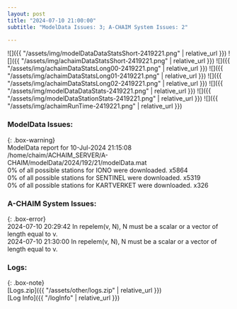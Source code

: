 ```yaml
---
layout: post
title: "2024-07-10 21:00:00"
subtitle: "ModelData Issues: 3; A-CHAIM System Issues: 2"

---
```


![]({{ "/assets/img/modelDataDataStatsShort-2419221.png" | relative_url }})
![]({{ "/assets/img/achaimDataStatsShort-2419221.png" | relative_url }})
![]({{ "/assets/img/achaimDataStatsLong00-2419221.png" | relative_url }})
![]({{ "/assets/img/achaimDataStatsLong01-2419221.png" | relative_url }})
![]({{ "/assets/img/achaimDataStatsLong02-2419221.png" | relative_url }})
![]({{ "/assets/img/modelDataDataStats-2419221.png" | relative_url }})
![]({{ "/assets/img/modelDataStationStats-2419221.png" | relative_url }})
![]({{ "/assets/img/achaimRunTime-2419221.png" | relative_url }})


### ModelData Issues:  
  
{: .box-warning}  
 ModelData report for 10-Jul-2024 21:15:08   
 /home/chaim/ACHAIM_SERVER/A-CHAIM/modelData/2024/192/21/modelData.mat   
 0% of all possible stations for IONO were downloaded. x5864   
 0% of all possible stations for SENTINEL were downloaded. x5319   
 0% of all possible stations for KARTVERKET were downloaded. x326   
  
### A-CHAIM System Issues:  
  
{: .box-error}  
2024-07-10 20:29:42 In repelem(v, N), N must be a scalar or a vector of length equal to v.  
2024-07-10 21:30:00 In repelem(v, N), N must be a scalar or a vector of length equal to v.  

### Logs:  
  
{: .box-note}  
[Logs.zip]({{ "/assets/other/logs.zip" | relative_url }})  
[Log Info]({{ "/logInfo" | relative_url }})  
